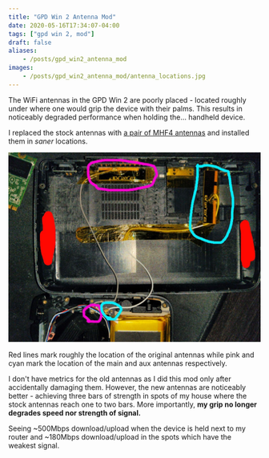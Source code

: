 ```yaml
---
title: "GPD Win 2 Antenna Mod"
date: 2020-05-16T17:34:07-04:00
tags: ["gpd win 2, mod"]
draft: false
aliases:
    - /posts/gpd_win2_antenna_mod
images:
    - /posts/gpd_win2_antenna_mod/antenna_locations.jpg
---
```

The WiFi antennas in the GPD Win 2 are poorly placed - located roughly under
where one would grip the device with their palms. This results in noticeably
degraded performance when holding the... handheld device.

I replaced the stock antennas with
[a pair of MHF4 antennas](https://www.amazon.com/gp/product/B07DB6ZG3B/ref=ppx_yo_dt_b_asin_title_o07_s00?ie=UTF8&psc=1)
and installed them in _saner_ locations.

![antenna_locations](antenna_locations.jpg)

Red lines mark roughly the location of the original antennas while pink and cyan
mark the location of the main and aux antennas respectively. 

I don't have metrics for the old antennas as I did this mod only after accidentally damaging them.
However, the new antennas are noticeably better - achieving
three bars of strength in spots of my house where the stock antennas reach one to two bars. More importantly,
**my grip no longer degrades speed nor strength of signal.**

Seeing ~500Mbps download/upload when the device is held next to my router and ~180Mbps download/upload
in the spots which have the weakest signal.
